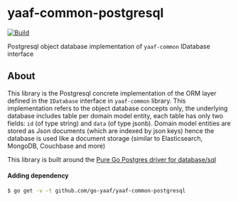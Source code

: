 # yaaf-common-postgresql

[![Build](https://github.com/go-yaaf/yaaf-common-postgresql/actions/workflows/build.yml/badge.svg)](https://github.com/go-yaaf/yaaf-common-postgresql/actions/workflows/build.yml)

Postgresql object database implementation of `yaaf-common` IDatabase interface

## About
This library is the Postgresql concrete implementation of the ORM layer defined in the `IDatabase` interface in `yaaf-common` library.
This implementation refers to the object database concepts only, the underlying database includes table per domain model entity,
each table has only two fields: `id` (of type string) and `data` (of type jsonb).
Domain model entities are stored as Json documents (which are indexed by json keys) hence the database is used like a document storage (similar to Elasticsearch, MongoDB, Couchbase and more)

This library is built around the [Pure Go Postgres driver for database/sql](https://github.com/lib/pq)

#### Adding dependency

```bash
$ go get -v -t github.com/go-yaaf/yaaf-common-postgresql
```

